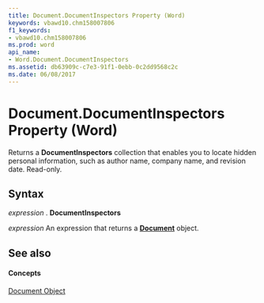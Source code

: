 ```yaml
---
title: Document.DocumentInspectors Property (Word)
keywords: vbawd10.chm158007806
f1_keywords:
- vbawd10.chm158007806
ms.prod: word
api_name:
- Word.Document.DocumentInspectors
ms.assetid: db63909c-c7e3-91f1-0ebb-0c2dd9568c2c
ms.date: 06/08/2017
---
```



# Document.DocumentInspectors Property (Word)

Returns a  **DocumentInspectors** collection that enables you to locate hidden personal information, such as author name, company name, and revision date. Read-only.


## Syntax

 _expression_ . **DocumentInspectors**

 _expression_ An expression that returns a **[Document](document-object-word.md)** object.


## See also


#### Concepts


[Document Object](document-object-word.md)

